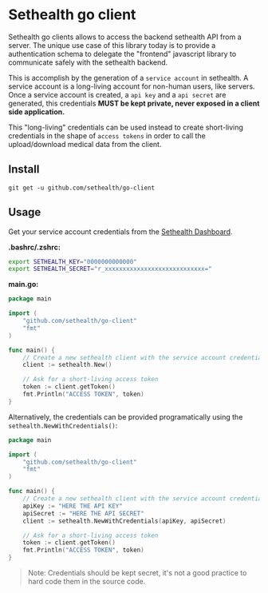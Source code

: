 # Sethealth go client

Sethealth go clients allows to access the backend sethealth API from a server.
The unique use case of this library today is to provide a authentication schema to delegate the "frontend" javascript library to communicate safely with the sethealth backend.

This is accomplish by the generation of a `service account` in sethealth. A service account is a long-living account for non-human users, like servers. Once a service account is created, a `api key` and a `api secret` are generated, this credentials **MUST be kept private, never exposed in a client side application.**

This "long-living" credentials can be used instead to create short-living credentials in the shape of `access tokens` in order to call the upload/download medical data from the client.

## Install

```
git get -u github.com/sethealth/go-client
```

## Usage

Get your service account credentials from the [Sethealth Dashboard](https://dashboard.set.health).

**.bashrc/.zshrc:**

```bash
export SETHEALTH_KEY="0000000000000"
export SETHEALTH_SECRET="r_xxxxxxxxxxxxxxxxxxxxxxxxxxxx="
```

**main.go:**

```go
package main

import (
    "github.com/sethealth/go-client"
    "fmt"
)

func main() {
    // Create a new sethealth client with the service account credentials
    client := sethealth.New()

    // Ask for a short-living access token
    token := client.getToken()
    fmt.Println("ACCESS TOKEN", token)
}
```

Alternatively, the credentials can be provided programatically using the `sethealth.NewWithCredentials()`:

```go
package main

import (
    "github.com/sethealth/go-client"
    "fmt"
)

func main() {
    // Create a new sethealth client with the service account credentials
    apiKey := "HERE THE API KEY"
    apiSecret := "HERE THE API SECRET"
    client := sethealth.NewWithCredentials(apiKey, apiSecret)

    // Ask for a short-living access token
    token := client.getToken()
    fmt.Println("ACCESS TOKEN", token)
}
```

>Note: Credentials should be kept secret, it's not a good practice to hard code them in the source code.
